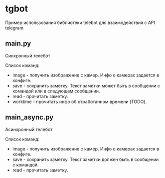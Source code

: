 # tgbot
Пример использования библиотеки telebot для взаимодействия с API telegram

## main.py

Синхронный телебот

Список команд:

* image - получить изображение с камер. Инфо о камерах задается в конфиге.
* save - сохранить заметку. Текст заметки может быть в сообщении с командой или в следующем сообщении.
* read - прочитать заметку.
* worktime - прочитать инфо об отработанном времени (TODO).

## main_async.py

Асинхронный телебот

Список команд:

* image - получить изображение с камер. Инфо о камерах задается в конфиге.
* save - сохранить заметку. Текст заметки должен быть в сообщении с командой.
* read - прочитать заметку.
